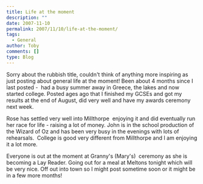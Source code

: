 ```yaml
---
title: Life at the moment
description: ""
date: 2007-11-10
permalink: 2007/11/10/life-at-the-moment/
tags:
  - General
author: Toby
comments: []
type: Blog
---
```


Sorry about the rubbish title, couldn\'t think of anything more
inspiring as just posting about general life at the moment! Been about 4
months since I last posted -  had a busy summer away in Greece, the
lakes and now started college. Posted ages ago that I finished my GCSEs
and got my results at the end of August, did very well and have my
awards ceremony next week.

Rose has settled very well into Millthorpe  enjoying it and did
eventually run her race for life - raising a lot of money. John is in
the school production of the Wizard of Oz and has been very busy in the
evenings with lots of rehearsals.  College is good very different from
Millthorpe and I am enjoying it a lot more.

Everyone is out at the moment at Granny\'s (Mary\'s)  ceremony as she is
becoming a Lay Reader. Going out for a meal at Meltons tonight which
will be very nice. Off out into town so I might post sometime soon or it
might be in a few more months!

